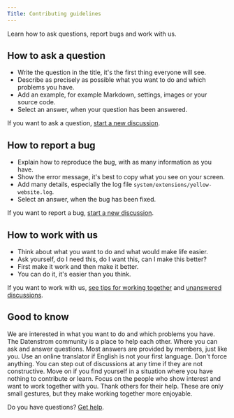 ```yaml
---
Title: Contributing guidelines
---
```

Learn how to ask questions, report bugs and work with us.

## How to ask a question

* Write the question in the title, it's the first thing everyone will see.
* Describe as precisely as possible what you want to do and which problems you have.
* Add an example, for example Markdown, settings, images or your source code.
* Select an answer, when your question has been answered.

If you want to ask a question, [start a new discussion](https://github.com/datenstrom/community/discussions/categories/ask-a-question).

## How to report a bug

* Explain how to reproduce the bug, with as many information as you have.
* Show the error message, it's best to copy what you see on your screen.
* Add many details, especially the log file `system/extensions/yellow-website.log`.
* Select an answer, when the bug has been fixed.

If you want to report a bug, [start a new discussion](https://github.com/datenstrom/community/discussions/categories/report-a-bug).

## How to work with us

* Think about what you want to do and what would make life easier.
* Ask yourself, do I need this, do I want this, can I make this better?
* First make it work and then make it better.
* You can do it, it's easier than you think.

If you want to work with us, [see tips for working together](https://github.com/datenstrom/community/discussions/760) and [unanswered discussions](https://github.com/datenstrom/community/discussions?discussions_q=is%3Aunanswered+sort%3Adate_created).

## Good to know

We are interested in what you want to do and which problems you have. The Datenstrom community is a place to help each other. Where you can ask and answer questions. Most answers are provided by members, just like you. Use an online translator if English is not your first language. Don't force anything. You can step out of discussions at any time if they are not constructive. Move on if you find yourself in a situation where you have nothing to contribute or learn. Focus on the people who show interest and want to work together with you. Thank others for their help. These are only small gestures, but they make working together more enjoyable.

Do you have questions? [Get help](.).
